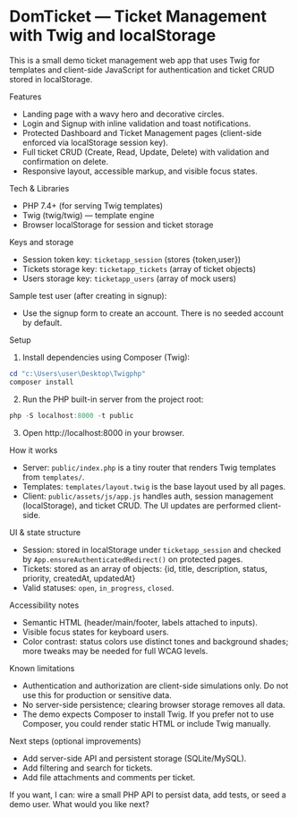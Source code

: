 # DomTicket — Ticket Management with Twig and localStorage

This is a small demo ticket management web app that uses Twig for templates and client-side JavaScript for authentication and ticket CRUD stored in localStorage.

Features
- Landing page with a wavy hero and decorative circles.
- Login and Signup with inline validation and toast notifications.
- Protected Dashboard and Ticket Management pages (client-side enforced via localStorage session key).
- Full ticket CRUD (Create, Read, Update, Delete) with validation and confirmation on delete.
- Responsive layout, accessible markup, and visible focus states.

Tech & Libraries
- PHP 7.4+ (for serving Twig templates)
- Twig (twig/twig) — template engine
- Browser localStorage for session and ticket storage

Keys and storage
- Session token key: `ticketapp_session` (stores {token,user})
- Tickets storage key: `ticketapp_tickets` (array of ticket objects)
- Users storage key: `ticketapp_users` (array of mock users)

Sample test user (after creating in signup):
- Use the signup form to create an account. There is no seeded account by default.

Setup
1. Install dependencies using Composer (Twig):

```powershell
cd "c:\Users\user\Desktop\Twigphp"
composer install
```

2. Run the PHP built-in server from the project root:

```powershell
php -S localhost:8000 -t public
```

3. Open http://localhost:8000 in your browser.

How it works
- Server: `public/index.php` is a tiny router that renders Twig templates from `templates/`.
- Templates: `templates/layout.twig` is the base layout used by all pages.
- Client: `public/assets/js/app.js` handles auth, session management (localStorage), and ticket CRUD. The UI updates are performed client-side.

UI & state structure
- Session: stored in localStorage under `ticketapp_session` and checked by `App.ensureAuthenticatedRedirect()` on protected pages.
- Tickets: stored as an array of objects: {id, title, description, status, priority, createdAt, updatedAt}
- Valid statuses: `open`, `in_progress`, `closed`.

Accessibility notes
- Semantic HTML (header/main/footer, labels attached to inputs).
- Visible focus states for keyboard users.
- Color contrast: status colors use distinct tones and background shades; more tweaks may be needed for full WCAG levels.

Known limitations
- Authentication and authorization are client-side simulations only. Do not use this for production or sensitive data.
- No server-side persistence; clearing browser storage removes all data.
- The demo expects Composer to install Twig. If you prefer not to use Composer, you could render static HTML or include Twig manually.

Next steps (optional improvements)
- Add server-side API and persistent storage (SQLite/MySQL).
- Add filtering and search for tickets.
- Add file attachments and comments per ticket.

If you want, I can: wire a small PHP API to persist data, add tests, or seed a demo user. What would you like next?
